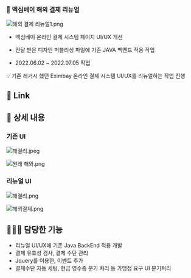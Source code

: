 ### 📓 엑심베이 해외 결제 리뉴얼

![해외 결제 리뉴얼1.png](https://s3-us-west-2.amazonaws.com/secure.notion-static.com/618756b3-a883-4d6c-babf-1d99ee5d8848/%ED%95%B4%EC%99%B8_%EA%B2%B0%EC%A0%9C_%EB%A6%AC%EB%89%B4%EC%96%BC1.png)

- 엑심베이 온라인 결제 시스템 페이지 
UI/UX 개선

- 전달 받은 디자인 퍼블리싱 파일에 기존 JAVA 백엔드 적용 작업

- 2022.06.02 ~ 2022.07.05 작업

<aside>
💡 기존 레거시 했던 Eximbay 온라인 결제 시스템 UI/UX를 리뉴얼하는 작업 진행

</aside>

## 📎 Link

[](https://www.instagram.com/p/CfupapgAd_v/?utm_source=ig_web_copy_link)

## 📖 상세 내용

### 기존 UI

![해결리.jpeg](https://s3-us-west-2.amazonaws.com/secure.notion-static.com/01c4573b-a1e5-4c49-9baa-d58f549da91a/%E1%84%92%E1%85%A2%E1%84%80%E1%85%A7%E1%86%AF%E1%84%85%E1%85%B5.jpeg)

![원래 해와.png](https://s3-us-west-2.amazonaws.com/secure.notion-static.com/ec891985-829b-4b41-89f7-5799a5e3f26e/%E1%84%8B%E1%85%AF%E1%86%AB%E1%84%85%E1%85%A2_%E1%84%92%E1%85%A2%E1%84%8B%E1%85%AA.png)

### 리뉴얼 UI

![해결리.png](https://s3-us-west-2.amazonaws.com/secure.notion-static.com/5c011995-fd4d-42ca-99e6-bd7aacb486ae/%E1%84%92%E1%85%A2%E1%84%80%E1%85%A7%E1%86%AF%E1%84%85%E1%85%B5.png)

![해외결제.png](https://s3-us-west-2.amazonaws.com/secure.notion-static.com/d5ae6418-e8b2-46ed-b631-2323a180eb7f/%E1%84%92%E1%85%A2%E1%84%8B%E1%85%AC%E1%84%80%E1%85%A7%E1%86%AF%E1%84%8C%E1%85%A6.png)

## 🙋🏻‍♂️ 담당한 기능

- 리뉴얼 UI/UX에 기존 Java BackEnd 적용 개발
- 결제 유효성 검사, 결제 수단 관리
- Jquery를 이용한, 이벤트 추가
- 결제수단 자동 세팅, 현금 영수증 분기 처리 등 가맹점 요구 UI 분기처리

